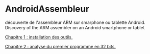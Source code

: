 # AndroidAssembleur
découverte de l'assembleur ARM sur smarphone ou tablette Android. Discovery of the ARM assembler on an Android smartphone or tablet

[Chapitre 1 : installation des outils.](https://github.com/vincentARM/AndroidAssembleur/tree/main/Chapitre001)

[Chapitre 2 : analyse du premier programme en 32 bits.](https://github.com/vincentARM/AndroidAssembleur/blob/main/Chapitre002/32%20bits)

